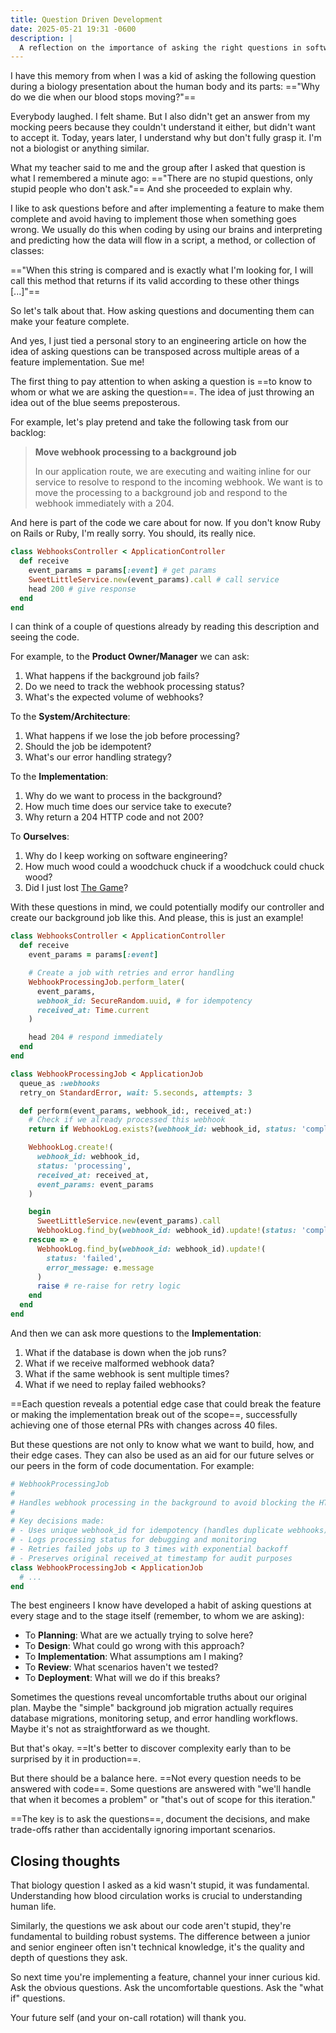 ```yaml
---
title: Question Driven Development
date: 2025-05-21 19:31 -0600
description: |
  A reflection on the importance of asking the right questions in software development.
---
```


I have this memory from when I was a kid of asking the following question during a biology presentation about the human body and its parts: =="Why do we die when our blood stops moving?"==

Everybody laughed. I felt shame. But I also didn't get an answer from my mocking peers because they couldn't understand it either, but didn't want to accept it. Today, years later, I understand why but don't fully grasp it. I'm not a biologist or anything similar.

What my teacher said to me and the group after I asked that question is what I remembered a minute ago: =="There are no stupid questions, only stupid people who don't ask."== And she proceeded to explain why.

I like to ask questions before and after implementing a feature to make them complete and avoid having to implement those when something goes wrong. We usually do this when coding by using our brains and interpreting and predicting how the data will flow in a script, a method, or collection of classes:

=="When this string is compared and is exactly what I'm looking for, I will call this method that returns if its valid according to these other things [...]"==

So let's talk about that. How asking questions and documenting them can make your feature complete.

And yes, I just tied a personal story to an engineering article on how the idea of asking questions can be transposed across multiple areas of a feature implementation. Sue me!

The first thing to pay attention to when asking a question is ==to know to whom or what we are asking the question==. The idea of just throwing an idea out of the blue seems preposterous.

For example, let's play pretend and take the following task from our backlog:

> **Move webhook processing to a background job**
>
> In our application route, we are executing and waiting inline for our service to resolve to respond to the incoming webhook. We want is to move the processing to a background job and respond to the webhook immediately with a 204.

And here is part of the code we care about for now. If you don't know Ruby on Rails or Ruby, I'm really sorry. You should, its really nice.

```ruby
class WebhooksController < ApplicationController
  def receive
    event_params = params[:event] # get params
    SweetLittleService.new(event_params).call # call service
    head 200 # give response
  end
end
```

I can think of a couple of questions already by reading this description and seeing the code.

For example, to the **Product Owner/Manager** we can ask:
1. What happens if the background job fails?
2. Do we need to track the webhook processing status?
3. What's the expected volume of webhooks?

To the **System/Architecture**:
1. What happens if we lose the job before processing?
2. Should the job be idempotent?
3. What's our error handling strategy?

To the **Implementation**:
1. Why do we want to process in the background?
2. How much time does our service take to execute?
3. Why return a 204 HTTP code and not 200?

To **Ourselves**:
1. Why do I keep working on software engineering?
2. How much wood could a woodchuck chuck if a woodchuck could chuck wood?
3. Did I just lost [The Game](https://en.wikipedia.org/wiki/The_Game_(mind_game))?

With these questions in mind, we could potentially modify our controller and create our background job like this. And please, this is just an example!

```ruby
class WebhooksController < ApplicationController
  def receive
    event_params = params[:event]

    # Create a job with retries and error handling
    WebhookProcessingJob.perform_later(
      event_params,
      webhook_id: SecureRandom.uuid, # for idempotency
      received_at: Time.current
    )

    head 204 # respond immediately
  end
end

class WebhookProcessingJob < ApplicationJob
  queue_as :webhooks
  retry_on StandardError, wait: 5.seconds, attempts: 3

  def perform(event_params, webhook_id:, received_at:)
    # Check if we already processed this webhook
    return if WebhookLog.exists?(webhook_id: webhook_id, status: 'completed')

    WebhookLog.create!(
      webhook_id: webhook_id,
      status: 'processing',
      received_at: received_at,
      event_params: event_params
    )

    begin
      SweetLittleService.new(event_params).call
      WebhookLog.find_by(webhook_id: webhook_id).update!(status: 'completed')
    rescue => e
      WebhookLog.find_by(webhook_id: webhook_id).update!(
        status: 'failed',
        error_message: e.message
      )
      raise # re-raise for retry logic
    end
  end
end
```

And then we can ask more questions to the **Implementation**:

1. What if the database is down when the job runs?
2. What if we receive malformed webhook data?
3. What if the same webhook is sent multiple times?
4. What if we need to replay failed webhooks?

==Each question reveals a potential edge case that could break the feature or making the implementation break out of the scope==, successfully achieving one of those eternal PRs with changes across 40 files.

But these questions are not only to know what we want to build, how, and their edge cases. They can also be used as an aid for our future selves or our peers in the form of code documentation. For example:

```ruby
# WebhookProcessingJob
#
# Handles webhook processing in the background to avoid blocking the HTTP response.
#
# Key decisions made:
# - Uses unique webhook_id for idempotency (handles duplicate webhooks)
# - Logs processing status for debugging and monitoring
# - Retries failed jobs up to 3 times with exponential backoff
# - Preserves original received_at timestamp for audit purposes
class WebhookProcessingJob < ApplicationJob
  # ...
end
```

The best engineers I know have developed a habit of asking questions at every stage and to the stage itself (remember, to whom we are asking):

- To **Planning**: What are we actually trying to solve here?
- To **Design**: What could go wrong with this approach?
- To **Implementation**: What assumptions am I making?
- To **Review**: What scenarios haven't we tested?
- To **Deployment**: What will we do if this breaks?

Sometimes the questions reveal uncomfortable truths about our original plan. Maybe the "simple" background job migration actually requires database migrations, monitoring setup, and error handling workflows. Maybe it's not as straightforward as we thought.

But that's okay. ==It's better to discover complexity early than to be surprised by it in production==.

But there should be a balance here. ==Not every question needs to be answered with code==. Some questions are answered with "we'll handle that when it becomes a problem" or "that's out of scope for this iteration."

==The key is to ask the questions==, document the decisions, and make trade-offs rather than accidentally ignoring important scenarios.

## Closing thoughts

That biology question I asked as a kid wasn't stupid, it was fundamental. Understanding how blood circulation works is crucial to understanding human life.

Similarly, the questions we ask about our code aren't stupid, they're fundamental to building robust systems. The difference between a junior and senior engineer often isn't technical knowledge, it's the quality and depth of questions they ask.

So next time you're implementing a feature, channel your inner curious kid. Ask the obvious questions. Ask the uncomfortable questions. Ask the "what if" questions.

Your future self (and your on-call rotation) will thank you.
